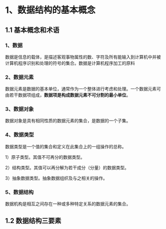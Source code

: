 # 1、数据结构的基本概念

## 1.1 基本概念和术语

### 1、数据

数据是信息的载体，是描述客观事物属性的数、字符及所有能输入到计算机中并被计算机程序识别和处理的符号的集合。数据是计算机程序加工的原料

### 2、数据元素

数据元素是数据的基本单位，通常作为一个整体进行考虑和处理。一个数据元素可由若干数据项组成，**数据项是构成数据元素不可分割的最小单位**。

### 3、数据对象

数据对象是具有相同性质的数据元素的集合，是数据的一个子集。

### 4、数据类型

数据类型是一个值的集合和定义在此集合上的一组操作的总称。

1）原子类型。其值不可再分的数据类型。

2）结构类型。其值可以再分解为若干成分（分量）的数据类型。

3）抽象数据类型。抽象数据组织及与之相关的操作。

### 5、数据结构

数据机构是相互之间存在一种或多种特定关系的数据元素的集合。

## 1.2 数据结构三要素







